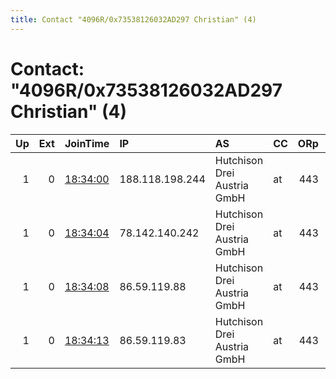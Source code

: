 ```yaml
---
title: Contact "4096R/0x73538126032AD297 Christian" (4)
---
```


# Contact: "4096R/0x73538126032AD297 Christian" (4)

|   Up |   Ext | JoinTime                                                                                            | IP              | AS                          | CC   |   ORp |   Dirp | OS   | Version    | Nickname   |   eFamMembers |
|-----:|------:|:----------------------------------------------------------------------------------------------------|:----------------|:----------------------------|:-----|------:|-------:|:-----|:-----------|:-----------|--------------:|
|    1 |     0 | [18:34:00](https://metrics.torproject.org/rs.html#details/22ADB26A1CCD88F9F4BDAE88A4A5F4E920715D5B) | 188.118.198.244 | Hutchison Drei Austria GmbH | at   |   443 |     80 | BSD  | 0.4.5.5-rc | ph3x       |             4 |
|    1 |     0 | [18:34:04](https://metrics.torproject.org/rs.html#details/89E7E614625233D40249E61A2E4136D4F578CF77) | 78.142.140.242  | Hutchison Drei Austria GmbH | at   |   443 |     80 | BSD  | 0.4.5.5-rc | ph3x       |             4 |
|    1 |     0 | [18:34:08](https://metrics.torproject.org/rs.html#details/347253D1D5246CB1C4CF8088C6982FE77CF7AB9C) | 86.59.119.88    | Hutchison Drei Austria GmbH | at   |   443 |     80 | BSD  | 0.4.5.5-rc | ph3x       |             4 |
|    1 |     0 | [18:34:13](https://metrics.torproject.org/rs.html#details/F85279EF5F57E6CA1CB871862C3AA1825424ADB9) | 86.59.119.83    | Hutchison Drei Austria GmbH | at   |   443 |     80 | BSD  | 0.4.5.5-rc | ph3x       |             4 |
